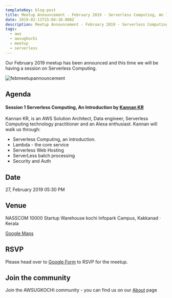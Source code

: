 ```yaml
---
templateKey: blog-post
title: Meetup Announcement - February 2019 - Serverless Computing, An Introduction
date: 2019-02-11T15:04:10.000Z
description: Meetup Announcement - February 2019 - Serverless Computing, An Introduction
tags:
  - aws
  - awsugkochi
  - meetup
  - serverless
---
```



Our February 2019 meetup has been announced and this time we will be having a session on Serverless Computing.



![febmeetupannouncement](/img/awsugkochi-meetup-annoucement-feb-2019.jpg)



## Agenda


#### Session 1 Serverless Computing, An Introduction by [Kannan KR](https://www.linkedin.com/in/krkannan1729/) 

Kannan KR, is an AWS Solution Architect, Data engineer, Serverless Computing technology practitioner and an Alexa enthusiast. Kannan will walk us through:

- Serverless Computing, an introduction.
- Lambda - the core service
- Serverless Web Hosting
- ServerLess batch processing
- Security and Auth


## Date

27, February 2019  05:30 PM



## Venue

NASSCOM 10000 Startup Warehouse kochi
Infopark Campus, Kakkanad · Kerala

[Google Maps](https://www.google.com/maps/search/?api=1&query=10.008035%2C76.362280)



## RSVP 
Please head over to [Google Form](https://goo.gl/forms/2IvLXUDxRBmgD1UP2) to RSVP for the meetup.



## Join the community
Join the AWSUGKOCHI community - you can find us on our [About](https://awsugkochi.in/about) page